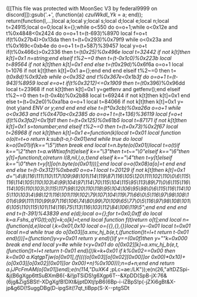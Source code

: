 ([[This file was protected with MoonSec V3 by federal9999 on discord]]):gsub('.+', (function(a) _czuIWkdI_Yk_ = a; end)); return(function(l,...)local a;local y;local s;local d;local e;local n;local t=24915;local o=0;local k={};while o<550 do o=o+1;while o<0x12e and t%0x4848<0x2424 do o=o+1 t=(t-693)%8970 local f=o+t if(t%0x27b4)>0x13da then t=(t+0x293)%0x79f9 while o<0x23a and t%0x169c<0xb4e do o=o+1 t=(t+587)%39457 local y=o+t if(t%0x466c)>0x2336 then t=(t*0x25)%0x496e local t=32442 if not k[t]then k[t]=0x1 n=string;end elseif t%2~=0 then t=(t-0x1c0)%0x223b local t=89564 if not k[t]then k[t]=0x1 end else t=(t*0x29d)%0x6f6a o=o+1 local t=1076 if not k[t]then k[t]=0x1 a={};end end end elseif t%2~=0 then t=(t*0x8d)%0x92eb while o<0x352 and t%0x367e<0x1b3f do o=o+1 t=(t-943)%8959 local e=o+t if(t%0x3212)<=0x1909 then t=(t*0x396)%0x96dd local t=23968 if not k[t]then k[t]=0x1 y=getfenv and getfenv();end elseif t%2~=0 then t=(t-0x4b)%0x2b88 local t=69244 if not k[t]then k[t]=0x1 end else t=(t+0x2e0)%0xa1ba o=o+1 local t=84066 if not k[t]then k[t]=0x1 y=(not y)and _ENV or y;end end end else t=(t*0x3cb)%0xa26a o=o+1 while o<0x363 and t%0x470a<0x2385 do o=o+1 t=(t+136)%36119 local f=o+t if(t%0x3fa2)<0x1fd1 then t=(t+0x125)%0x61b5 local t=87171 if not k[t]then k[t]=0x1 s=tonumber;end elseif t%2~=0 then t=(t+0x73)%0x2f67 local t=26968 if not k[t]then k[t]=0x1 e=function(k)local t=0x01 local function o(o)t=t+o return k:sub(t-o,t-0x01)end while true do local k=o(0x01)if(k=="\5")then break end local t=n.byte(o(0x01))local t=o(t)if k=="\2"then t=a.wWtixofn(t)elseif k=="\3"then t=t~="\0"elseif k=="\6"then y[t]=function(t,o)return l(8,nil,l,o,t)end elseif k=="\4"then t=y[t]elseif k=="\0"then t=y[t][o(n.byte(o(0x01)))];end local o=o(0x08)a[o]=t end end end else t=(t-0x312)%0xbed0 o=o+1 local t=20129 if not k[t]then k[t]=0x1 d="\4\8\116\111\110\117\109\98\101\114\119\87\116\105\120\111\102\110\0\6\115\116\114\105\110\103\4\99\104\97\114\70\115\104\115\95\113\89\71\0\6\115\116\114\105\110\103\3\115\117\98\120\110\118\95\104\106\95\98\0\6\115\116\114\105\110\103\4\98\121\116\101\119\102\79\107\104\119\71\66\0\5\116\97\98\108\101\6\99\111\110\99\97\116\106\74\80\99\70\109\65\77\0\5\116\97\98\108\101\6\105\110\115\101\114\116\75\113\116\103\112\84\106\119\5";end end end end end t=(t-391)%43839 end e(d);local o={};for t=0x0,0xff do local k=a.Fshs_qYG(t);o[t]=k;o[k]=t;end local function f(t)return o[t];end local n=(function(d,e)local l,k=0x01,0x10 local o={{},{},{}}local y=-0x01 local t=0x01 local n=d while true do o[0x03][a.xnv_hj_b(e,t,(function()t=l+t return t-0x01 end)())]=(function()y=y+0x01 return y end)()if y==(0x0f)then y=""k=0x000 break end end local y=#e while t<y+0x01 do o[0x02][k]=a.xnv_hj_b(e,t,(function()t=l+t return t-0x01 end)())k=k+0x01 if k%0x02==0x00 then k=0x00 a.KqtgpTjw(o[0x01],(f((((o[0x03][o[0x02][0x00]]or 0x00)*0x10)+(o[0x03][o[0x02][0x01]]or 0x00)+n)%0x100)));n=d+n;end end return a.jJPcFmAM(o[0x01])end);e(n(114,"DuXK4_ ;pLc=ae:/LK"));e(n(26,"a!tDZSpi-&j(B6gXgp6ttSuBXmB6(-&i!jpTSiDS!g6Xgp6T--&XpDD(SpB-jX:76&(6jg&ZigSBSt!-XDgXg!B!DXt&ijptDXtj!pB6(6Bp-i-iZBpS!p(-jZXi6gBt&X-jp&g6D(!SuggDBg(D-ipgSit(!7qt_tiBpp(S-X--ptgSDt
